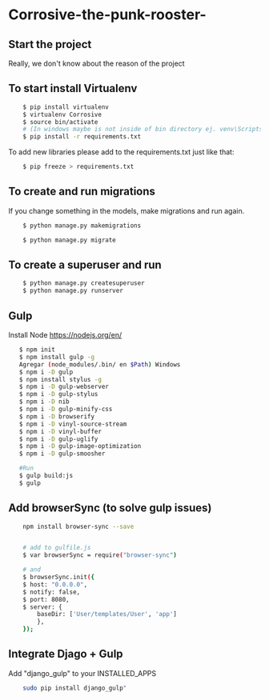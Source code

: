 # Corrosive-the-punk-rooster-

## Start the project

Really, we don't know about the reason of the project

## To start install Virtualenv
    
```bash
    $ pip install virtualenv
    $ virtualenv Corrosive
    $ source bin/activate 
    # (In windows maybe is not inside of bin directory ej. venv\Scripts\activate.bat or something)
    $ pip install -r requirements.txt
```
To add new libraries please add to the requirements.txt just like that:
    
```bash
    $ pip freeze > requirements.txt
```
## To create and run migrations
    
If you change something in the models, make migrations and run again.
```bash
    $ python manage.py makemigrations 
```
```bash
    $ python manage.py migrate
```

## To create a superuser and run

```bash
    $ python manage.py createsuperuser
    $ python manage.py runserver
```
## Gulp

Install Node
    https://nodejs.org/en/
    
 ```bash 
    $ npm init
    $ npm install gulp -g
    Agregar (node_modules/.bin/ en $Path) Windows
    $ npm i -D gulp
    $ npm install stylus -g
    $ npm i -D gulp-webserver
    $ npm i -D gulp-stylus
    $ npm i -D nib
    $ npm i -D gulp-minify-css
    $ npm i -D browserify
    $ npm i -D vinyl-source-stream
    $ npm i -D vinyl-buffer
    $ npm i -D gulp-uglify
    $ npm i -D gulp-image-optimization
    $ npm i -D gulp-smoosher

    #Run 
    $ gulp build:js
    $ gulp
``` 

## Add browserSync (to solve gulp issues)

```bash
    npm install browser-sync --save
```
```bash

    # add to gulfile.js
    $ var browserSync = require("browser-sync")

    # and
    $ browserSync.init({
    $ host: "0.0.0.0",
    $ notify: false,
    $ port: 8080,
    $ server: {
        baseDir: ['User/templates/User', 'app']
        },
    });
```
## Integrate Djago + Gulp

Add "django_gulp" to your INSTALLED_APPS

```bash
    sudo pip install django_gulp"
```